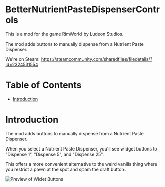 # BetterNutrientPasteDispenserControls

This is a mod for the game RimWorld by Ludeon Studios.

The mod adds buttons to manually dispense from a Nutrient Paste Dispenser.

We're on Steam: https://steamcommunity.com/sharedfiles/filedetails/?id=2324531554

# Table of Contents

* [Introduction](#introduction)

# Introduction

The mod adds buttons to manually dispense from a Nutrient Paste Dispenser.

When you select a Nutrient Paste Dispenser, you'll see widget buttons to "Dispense 1", "Dispense 5", and "Dispense 25".

This offers a more convenient alternative to the weird vanilla thing where you restrict a pawn at the spot and spam the draft button.

![Preview of Widet Buttons](./About/Preview.png)
